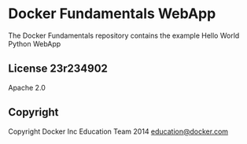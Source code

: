 Docker Fundamentals WebApp
==========================

The Docker Fundamentals repository contains the example Hello World Python WebApp

## License 23r234902

Apache 2.0

## Copyright

Copyright Docker Inc Education Team 2014 <education@docker.com>
